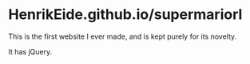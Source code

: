 # HenrikEide.github.io/supermariorl
This is the first website I ever made, and is kept purely for its novelty.

It has jQuery.
